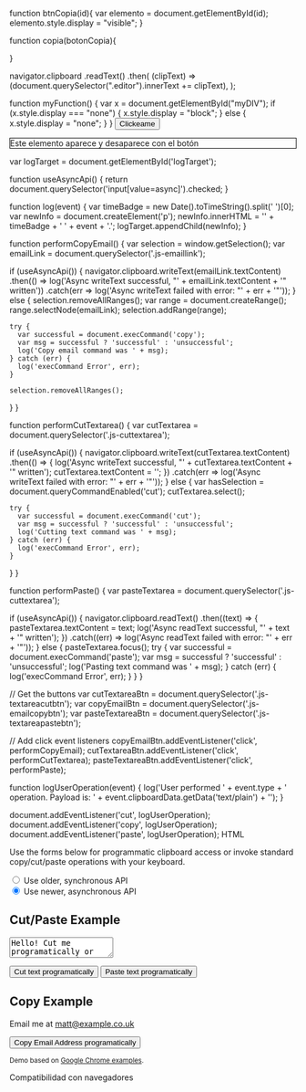 <!--function ocultar(id){
    var elemento = document.getElementById(id);
    elemento.style.display = "none";
    <div class="sport-table-wager" id="grupo1">
    <input type="submit" value="Ocultar" onclick="ocultar('grupo1')">
</div>}-->



 
function btnCopia(id){
    var elemento = document.getElementById(id);
    elemento.style.display = "visible";
}

function copia(botonCopia){

}

navigator.clipboard
  .readText()
  .then(
    (clipText) => (document.querySelector(".editor").innerText += clipText),
  );

  function myFunction() {
    var x = document.getElementById("myDIV");
    if (x.style.display === "none") {
        x.style.display = "block";
    } else {
        x.style.display = "none";
    }
}
<button onclick="myFunction()">Clickeame</button>

<div id="myDIV" style="border:1px solid black;">
  Este elemento aparece y desaparece con el botón
</div>

<script> 
   const btncompra = document.getElementById('place_order');
   btncompra.disabled = true; 
</script>




var logTarget = document.getElementById('logTarget');

function useAsyncApi() {
  return document.querySelector('input[value=async]').checked;
}

function log(event) {
  var timeBadge = new Date().toTimeString().split(' ')[0];
  var newInfo = document.createElement('p');
  newInfo.innerHTML = '' + timeBadge + ' ' + event + '.';
  logTarget.appendChild(newInfo);
}

function performCopyEmail() {
  var selection = window.getSelection();
  var emailLink = document.querySelector('.js-emaillink');

  if (useAsyncApi()) {
    navigator.clipboard.writeText(emailLink.textContent)
      .then(() => log('Async writeText successful, "' + emailLink.textContent + '" written'))
      .catch(err => log('Async writeText failed with error: "' + err + '"'));
  } else {
    selection.removeAllRanges();
    var range = document.createRange();
    range.selectNode(emailLink);
    selection.addRange(range);
  
    try {
      var successful = document.execCommand('copy');
      var msg = successful ? 'successful' : 'unsuccessful';
      log('Copy email command was ' + msg);
    } catch (err) {
      log('execCommand Error', err);
    }
    
    selection.removeAllRanges();
  }
}

function performCutTextarea() {
  var cutTextarea = document.querySelector('.js-cuttextarea');

  if (useAsyncApi()) {
    navigator.clipboard.writeText(cutTextarea.textContent)
      .then(() => {
        log('Async writeText successful, "' + cutTextarea.textContent + '" written');
        cutTextarea.textContent = '';
      })
      .catch(err => log('Async writeText failed with error: "' + err + '"'));
  } else {
    var hasSelection = document.queryCommandEnabled('cut');
    cutTextarea.select();
  
    try {
      var successful = document.execCommand('cut');
      var msg = successful ? 'successful' : 'unsuccessful';
      log('Cutting text command was ' + msg);
    } catch (err) {
      log('execCommand Error', err);
    }
  }
}

function performPaste() {
  var pasteTextarea = document.querySelector('.js-cuttextarea');
  
  if (useAsyncApi()) {
    navigator.clipboard.readText()
      .then((text) => {
        pasteTextarea.textContent = text;
        log('Async readText successful, "' + text + '" written');
      })
      .catch((err) => log('Async readText failed with error: "' + err + '"'));
  } else {
    pasteTextarea.focus();
    try {
      var successful = document.execCommand('paste');
      var msg = successful ? 'successful' : 'unsuccessful';
      log('Pasting text command was ' + msg);
    } catch (err) {
      log('execCommand Error', err);
    }
  }
}

// Get the buttons
var cutTextareaBtn = document.querySelector('.js-textareacutbtn');
var copyEmailBtn = document.querySelector('.js-emailcopybtn');
var pasteTextareaBtn = document.querySelector('.js-textareapastebtn');

// Add click event listeners
copyEmailBtn.addEventListener('click', performCopyEmail);
cutTextareaBtn.addEventListener('click', performCutTextarea);
pasteTextareaBtn.addEventListener('click', performPaste);

function logUserOperation(event) {
  log('User performed ' + event.type + ' operation. Payload is: ' + event.clipboardData.getData('text/plain') + '');
}

document.addEventListener('cut', logUserOperation);
document.addEventListener('copy', logUserOperation);
document.addEventListener('paste', logUserOperation);
HTML
<p class="heading">Use the forms below for programmatic clipboard access or invoke standard copy/cut/paste operations with your keyboard.</p>
<section>
  <label><input type="radio" name="api" value="sync"> Use older, synchronous API</label><br/>
  <label><input type="radio" name="api" value="async" checked> Use newer, asynchronous API</label>
</section>
<section>
  <h2>Cut/Paste Example</h2>
  <p>
    <textarea class="js-cuttextarea">Hello! Cut me programatically or maybe try pasting here.</textarea>
  </p>

  <p>
    <button class="js-textareacutbtn">Cut text programatically</button>
    <button class="js-textareapastebtn">Paste text programatically</button>
  </p>
</section>

<section>
  <h2>Copy Example</h2>
  <p>Email me at <a class="js-emaillink" href="mailto:matt@example.co.uk">matt@example.co.uk</a></p>
  <p>
    <button class="js-emailcopybtn">Copy Email Address programatically</button>
  </p>
</section>

<p id="logTarget"></p>

<p><small>Demo based on <a href="https://googlechrome.github.io/samples/cut-and-copy/index.html" target="_blank" rel="noopener">Google Chrome examples</a>.</small></p>
Compatibilidad con navegadores